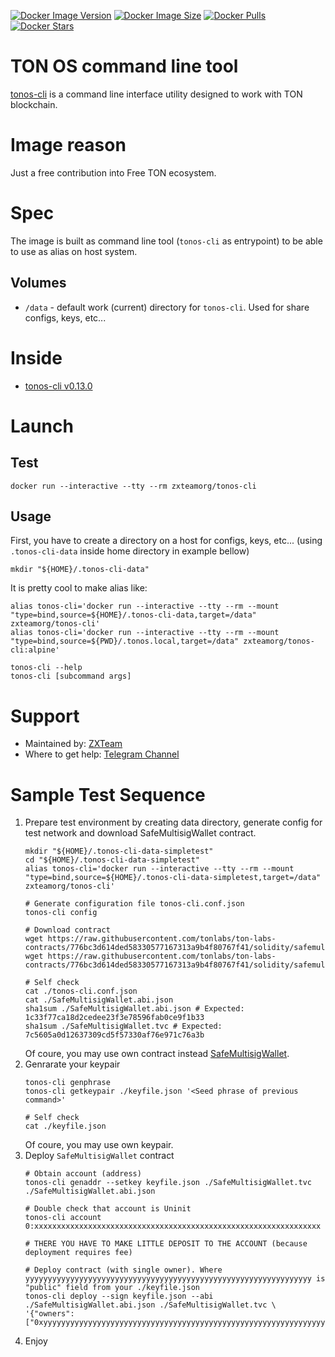 [![Docker Image Version](https://img.shields.io/docker/v/theanurin/tonos-cli?sort=date&label=Version)](https://hub.docker.com/r/theanurin/tonos-cli/tags)
[![Docker Image Size](https://img.shields.io/docker/image-size/theanurin/tonos-cli?label=Image%20Size)](https://hub.docker.com/r/theanurin/tonos-cli/tags)
[![Docker Pulls](https://img.shields.io/docker/pulls/theanurin/tonos-cli?label=Pulls)](https://hub.docker.com/r/theanurin/tonos-cli)
[![Docker Stars](https://img.shields.io/docker/stars/theanurin/tonos-cli?label=Docker%20Stars)](https://hub.docker.com/r/theanurin/tonos-cli)


# TON OS command line tool

[tonos-cli](https://github.com/tonlabs/tonos-cli) is a command line interface utility designed to work with TON blockchain.

# Image reason

Just a free contribution into Free TON ecosystem.

# Spec

The image is built as command line tool (`tonos-cli` as entrypoint) to be able to use as alias on host system.

## Volumes

* `/data` - default work (current) directory for `tonos-cli`. Used for share configs, keys, etc...

# Inside

* [tonos-cli v0.13.0](https://github.com/tonlabs/tonos-cli/releases/tag/v0.13.0)

# Launch

## Test

```shell
docker run --interactive --tty --rm zxteamorg/tonos-cli
```

## Usage

First, you have to create a directory on a host for configs, keys, etc... (using `.tonos-cli-data` inside home directory in example bellow)

```shell
mkdir "${HOME}/.tonos-cli-data"
```

It is pretty cool to make alias like:

```shell
alias tonos-cli='docker run --interactive --tty --rm --mount "type=bind,source=${HOME}/.tonos-cli-data,target=/data" zxteamorg/tonos-cli'
alias tonos-cli='docker run --interactive --tty --rm --mount "type=bind,source=${PWD}/.tonos.local,target=/data" zxteamorg/tonos-cli:alpine'

tonos-cli --help
tonos-cli [subcommand args]
```

# Support

* Maintained by: [ZXTeam](https://zxteam.org)
* Where to get help: [Telegram Channel](https://t.me/zxteamorg)

# Sample Test Sequence

1. Prepare test environment by creating data directory, generate config for test network and download SafeMultisigWallet contract.
    ```shell
    mkdir "${HOME}/.tonos-cli-data-simpletest"
    cd "${HOME}/.tonos-cli-data-simpletest"
    alias tonos-cli='docker run --interactive --tty --rm --mount "type=bind,source=${HOME}/.tonos-cli-data-simpletest,target=/data" zxteamorg/tonos-cli'

    # Generate configuration file tonos-cli.conf.json
    tonos-cli config

    # Download contract
    wget https://raw.githubusercontent.com/tonlabs/ton-labs-contracts/776bc3d614ded58330577167313a9b4f80767f41/solidity/safemultisig/SafeMultisigWallet.abi.json
    wget https://raw.githubusercontent.com/tonlabs/ton-labs-contracts/776bc3d614ded58330577167313a9b4f80767f41/solidity/safemultisig/SafeMultisigWallet.tvc

    # Self check
    cat ./tonos-cli.conf.json
    cat ./SafeMultisigWallet.abi.json
    sha1sum ./SafeMultisigWallet.abi.json # Expected: 1c33f77ca18d2cedee23f3e78596fab0ce9f1b33
    sha1sum ./SafeMultisigWallet.tvc # Expected: 7c5605a0d12637309cd5f57330af76e971c76a3b
    ```
    Of coure, you may use own contract instead [SafeMultisigWallet](https://github.com/tonlabs/ton-labs-contracts/tree/776bc3d614ded58330577167313a9b4f80767f41/solidity/safemultisig).
2. Genrarate your keypair
    ```shell
    tonos-cli genphrase
    tonos-cli getkeypair ./keyfile.json '<Seed phrase of previous command>'

    # Self check
    cat ./keyfile.json
    ```
    Of coure, you may use own keypair.
3. Deploy `SafeMultisigWallet` contract
    ```shell
    # Obtain account (address)
    tonos-cli genaddr --setkey keyfile.json ./SafeMultisigWallet.tvc ./SafeMultisigWallet.abi.json

    # Double check that account is Uninit
    tonos-cli account 0:xxxxxxxxxxxxxxxxxxxxxxxxxxxxxxxxxxxxxxxxxxxxxxxxxxxxxxxxxxxxxxxx

    # THERE YOU HAVE TO MAKE LITTLE DEPOSIT TO THE ACCOUNT (because deployment requires fee)

    # Deploy contract (with single owner). Where yyyyyyyyyyyyyyyyyyyyyyyyyyyyyyyyyyyyyyyyyyyyyyyyyyyyyyyyyyyyyyyy is "public" field from your ./keyfile.json
    tonos-cli deploy --sign keyfile.json --abi ./SafeMultisigWallet.abi.json ./SafeMultisigWallet.tvc \
    '{"owners":["0xyyyyyyyyyyyyyyyyyyyyyyyyyyyyyyyyyyyyyyyyyyyyyyyyyyyyyyyyyyyyyyyy"],"reqConfirms":1}'
    ```
4. Enjoy